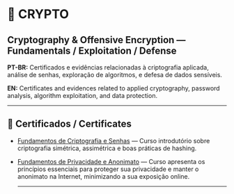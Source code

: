 # 🔐 CRYPTO

## Cryptography & Offensive Encryption — Fundamentals / Exploitation / Defense

**PT-BR:** Certificados e evidências relacionadas à criptografia aplicada, análise de senhas, exploração de algoritmos, e defesa de dados sensíveis.  

**EN:** Certificates and evidences related to applied cryptography, password analysis, algorithm exploitation, and data protection.

---

## 📜 Certificados / Certificates

- [Fundamentos de Criptografia e Senhas](.certificates/fundamentos-de-criptografia-e-senhas.pdf) — Curso introdutório sobre criptografia simétrica, assimétrica e boas práticas de hashing.
- [Fundamentos de Privacidade e Anonimato](.certificates/fundamentos-de-privacidade-anonimato.pdf) — Curso apresenta os princípios essenciais para proteger sua privacidade e manter o anonimato na Internet, minimizando a sua exposição online.

  ---
